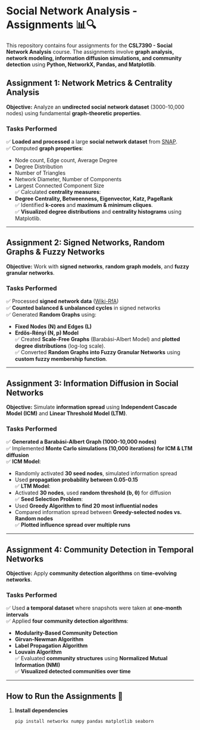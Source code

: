 # Social Network Analysis - Assignments 📊🔍

This repository contains four assignments for the **CSL7390 - Social Network Analysis** course. The assignments involve **graph analysis, network modeling, information diffusion simulations, and community detection** using **Python, NetworkX, Pandas, and Matplotlib**.

## **Assignment 1: Network Metrics & Centrality Analysis**
**Objective:** Analyze an **undirected social network dataset** (3000-10,000 nodes) using fundamental **graph-theoretic properties**.

### **Tasks Performed**
✅ **Loaded and processed** a large **social network dataset** from [SNAP](https://snap.stanford.edu/data/index.html).  
✅ Computed **graph properties**:  
   - Node count, Edge count, Average Degree  
   - Degree Distribution  
   - Number of Triangles  
   - Network Diameter, Number of Components  
   - Largest Connected Component Size  
✅ Calculated **centrality measures**:  
   - **Degree Centrality, Betweenness, Eigenvector, Katz, PageRank**  
✅ Identified **k-cores** and **maximum & minimum cliques**.  
✅ **Visualized degree distributions** and **centrality histograms** using Matplotlib.

---

## **Assignment 2: Signed Networks, Random Graphs & Fuzzy Networks**
**Objective:** Work with **signed networks**, **random graph models**, and **fuzzy granular networks**.

### **Tasks Performed**
✅ Processed **signed network data** ([Wiki-RfA](https://snap.stanford.edu/data/wiki-RfA.html))  
✅ **Counted balanced & unbalanced cycles** in signed networks  
✅ Generated **Random Graphs** using:
   - **Fixed Nodes (N) and Edges (L)**
   - **Erdős-Rényi (N, p) Model**  
✅ Created **Scale-Free Graphs** (Barabási-Albert Model) and **plotted degree distributions** (log-log scale).  
✅ Converted **Random Graphs into Fuzzy Granular Networks** using **custom fuzzy membership function**.  

---

## **Assignment 3: Information Diffusion in Social Networks**
**Objective:** Simulate **information spread** using **Independent Cascade Model (ICM)** and **Linear Threshold Model (LTM)**.

### **Tasks Performed**
✅ **Generated a Barabási-Albert Graph (1000-10,000 nodes)**  
✅ Implemented **Monte Carlo simulations (10,000 iterations) for ICM & LTM diffusion**  
✅ **ICM Model**:  
   - Randomly activated **30 seed nodes**, simulated information spread  
   - Used **propagation probability between 0.05-0.15**  
✅ **LTM Model**:  
   - Activated **30 nodes**, used **random threshold (b, θ)** for diffusion  
✅ **Seed Selection Problem**:  
   - Used **Greedy Algorithm to find 20 most influential nodes**  
   - Compared information spread between **Greedy-selected nodes vs. Random nodes**  
✅ **Plotted influence spread over multiple runs**  

---

## **Assignment 4: Community Detection in Temporal Networks**
**Objective:** Apply **community detection algorithms** on **time-evolving networks**.

### **Tasks Performed**
✅ Used **a temporal dataset** where snapshots were taken at **one-month intervals**  
✅ Applied **four community detection algorithms**:
   - **Modularity-Based Community Detection**  
   - **Girvan-Newman Algorithm**  
   - **Label Propagation Algorithm**  
   - **Louvain Algorithm**  
✅ Evaluated **community structures** using **Normalized Mutual Information (NMI)**  
✅ **Visualized detected communities over time**  

---

## **How to Run the Assignments 🚀**
1. **Install dependencies**  
   ```bash
   pip install networkx numpy pandas matplotlib seaborn
